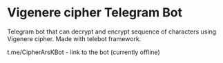 # Vigenere cipher Telegram Bot
Telegram bot that can decrypt and encrypt sequence of characters using Vigenere cipher. Made with telebot framework.

t.me/CipherArsKBot - link to the bot (currently offline)
